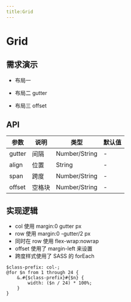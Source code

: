 ```yaml
---
title:Grid
---
```


# Grid

## 需求演示

- 布局一

<ClientOnly>
   <grid-demo-1></grid-demo-1>
</ClientOnly>

- 布局二 gutter

<ClientOnly>
   <grid-demo-2></grid-demo-2>
</ClientOnly>

- 布局三 offset

<ClientOnly>
   <grid-demo-3></grid-demo-3>
</ClientOnly>

## API

| 参数   | 说明   | 类型          | 默认值 |
| ------ | ------ | ------------- | ------ |
| gutter | 间隔   | Number/String | -      |
| align  | 位置   | String        | -      |
| span   | 跨度   | Number/String | -      |
| offset | 空格块 | Number/String | -      |

## 实现逻辑

- col 使用 margin:0 gutter px
- row 使用 margin:0 -gutter/2 px
- 同时在 row 使用 flex-wrap:nowrap
- offset 使用了 margin-left 来设置
- 跨度样式使用了 SASS 的 forEach

```angular2html
$class-prefix: col-;
@for $n from 1 through 24 {
    &.#{$class-prefix}#{$n} {
        width: ($n / 24) * 100%;
    }
}
```
